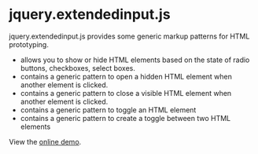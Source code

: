 jquery.extendedinput.js
=======================

jquery.extendedinput.js provides some generic markup patterns for HTML prototyping.

* allows you to show or hide HTML elements based on the state of radio buttons, checkboxes, select boxes.
* contains a generic pattern to open a hidden HTML element when another element is clicked.
* contains a generic pattern to close a visible HTML element when another element is clicked.
* contains a generic pattern to toggle an HTML element
* contains a generic pattern to create a toggle between two HTML elements

View the <a href="http://wolfslittlestore.be/jquery.extendedinput/">online demo</a>.
